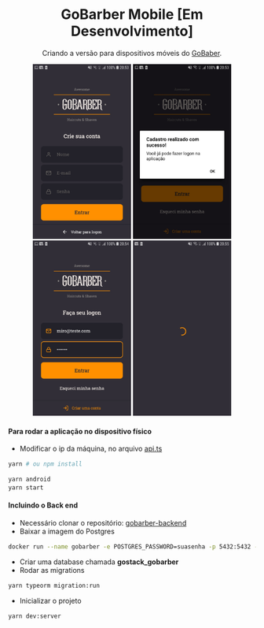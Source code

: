 <h1 align="center">GoBarber Mobile [Em Desenvolvimento]</h1>
<p align="center">Criando a versão para dispositivos móveis do <a href="https://github.com/miroswd/GoBarber-Web">GoBaber</a>.</p>

<p align="center">
  <img src="https://github.com/miroswd/GoBarber-Mobile/blob/master/assets/screenshots/create-account.jpeg" width="200px" />
  <img src="https://github.com/miroswd/GoBarber-Mobile/blob/master/assets/screenshots/success.jpeg" width="200px" />
  <img src="https://github.com/miroswd/GoBarber-Mobile/blob/master/assets/screenshots/logon.jpeg" width="200px" />
  <img src="https://github.com/miroswd/GoBarber-Mobile/blob/master/assets/screenshots/loading.jpeg" width="200px" />
</p>

<h4>Para rodar a aplicação no dispositivo físico</h4>

- Modificar o ip da máquina, no arquivo <a href="https://github.com/miroswd/GoBarber-Mobile/blob/b2209909da8f96bc6f2237420e45c558adf5fba8/src/services/api.ts"/>api.ts</a>

```bash
yarn # ou npm install
```


```bash
yarn android
yarn start

```

<h4>Incluindo o Back end</h4>

- Necessário clonar o repositório: <a href="https://github.com/miroswd/gobarber-backend" target="_blank" >gobarber-backend</a>
- Baixar a imagem do Postgres

```bash
docker run --name gobarber -e POSTGRES_PASSWORD=suasenha -p 5432:5432 -d postgres # Caso a porta 5432 esteja ocupada, modificar de 5432:5432 para 5433:5432
```
- Criar uma database chamada <b>gostack_gobarber</b> 
- Rodar as migrations

```bash
yarn typeorm migration:run
```

- Inicializar o projeto

```bash
yarn dev:server
```

